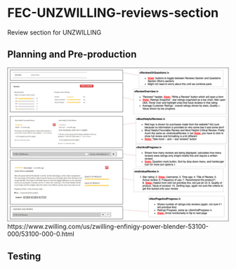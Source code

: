 # FEC-UNZWILLING-reviews-section
Review section for UNZWILLING

## Planning and Pre-production
<img src='Planning.png'>
https://www.zwilling.com/us/zwilling-enfinigy-power-blender-53100-000/53100-000-0.html

## Testing
